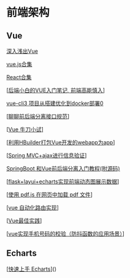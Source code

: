 # 前端架构

## Vue

[深入浅出Vue](https://www.cnblogs.com/By-ruoyu/category/1378905.html)

[vue.js合集](https://www.cnblogs.com/danvic712/p/9549100.html)

[React合集](https://www.cnblogs.com/strick/category/1455720.html)

[[后端小白的VUE入门笔记, 前端高能慎入](https://www.cnblogs.com/ZhuChangwu/p/11303521.html)]

[vue-cli3 项目从搭建优化到docker部署0](https://blog.csdn.net/QQ729533020/article/details/99713936?utm_source=app)

[[聊聊前后端分离接口规范](https://www.cnblogs.com/qwlscn/p/11495402.html)]

[[Vue 牛刀小试\]](https://www.cnblogs.com/danvic712/category/1288257.html)

[[利用HBuilder打包Vue开发的webapp为app](https://www.cnblogs.com/dengyao-blogs/p/11532133.html)]

[[Spring MVC+ajax进行信息验证](https://www.cnblogs.com/by-my-blog/p/11531140.html)]

[SpringBoot 和Vue前后端分离入门教程(附源码)](https://www.javazhiyin.com/40872.html)

[[flask+layui+echarts实现前端动态图展示数据](https://www.cnblogs.com/huxiansheng/p/11611178.html)]

[[使用 pdf.js 在网页中加载 pdf 文件](https://www.cnblogs.com/SavionZhang/p/11757849.html)]

[[vue 自动化路由实现](https://www.cnblogs.com/mianbaodaxia/p/11452123.html)]

[[Vue最佳实践](https://www.cnblogs.com/jofun/p/11454373.html)]

[[vue实现手机号码的校验（防抖函数的应用场景）](https://www.cnblogs.com/dengyao-blogs/p/11453756.html)]

## Echarts

[[快速上手 Echarts](https://www.cnblogs.com/stormlong/p/10923747.html)]()


